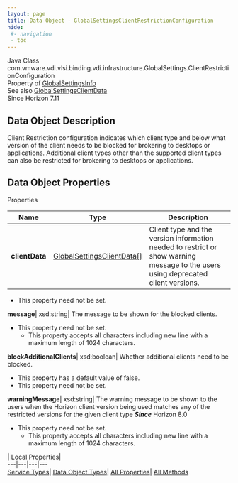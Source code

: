```yaml
---
layout: page
title: Data Object - GlobalSettingsClientRestrictionConfiguration
hide:
 #- navigation
 - toc
---
```






Java Class
    com.vmware.vdi.vlsi.binding.vdi.infrastructure.GlobalSettings.ClientRestrictionConfiguration  
Property of
     [GlobalSettingsInfo](vdi.infrastructure.GlobalSettings.GlobalSettingsInfo.md#field_detail)  
See also
     [GlobalSettingsClientData](vdi.infrastructure.GlobalSettings.ClientData.md)  
Since 
    Horizon 7.11

## Data Object Description 

Client Restriction configuration indicates which client type and below what version of the client needs to be blocked for brokering to desktops or applications. Additional client types other than the supported client types can also be restricted for brokering to desktops or applications. 

## Data Object Properties

Properties

Name |  Type |  Description   
---|---|---  
**clientData**| [GlobalSettingsClientData[]](vdi.infrastructure.GlobalSettings.ClientData.md)|  Client type and the version information needed to restrict or show warning message to the users using deprecated client versions.   


* This property need not be set.

  
**message**|  xsd:string|  The message to be shown for the blocked clients.   


* This property need not be set.
  * This property accepts all characters including new line with a maximum length of 1024 characters. 

  
**blockAdditionalClients**|  xsd:boolean|  Whether additional clients need to be blocked.   


  * This property has a default value of false.
* This property need not be set.

  
**warningMessage**|  xsd:string|  The warning message to be shown to the users when the Horizon client version being used matches any of the restricted versions for the given client type  **_Since_** Horizon 8.0  


* This property need not be set.
  * This property accepts all characters including new line with a maximum length of 1024 characters. 

  
  
  
 | Local Properties|   
---|---|---|---  
[Service Types](index-mo_types.md)| [Data Object Types](index-do_types.md)| [All Properties](index-properties.md)| [All Methods](index-methods.md)  
  
  

